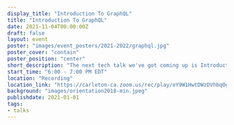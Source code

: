 ```yaml
---
display_title: "Introduction To GraphQL"
title: "Introduction To GraphQL"
date: 2021-11-04T00:00:00Z
draft: false
layout: event
poster: "images/event_posters/2021-2022/graphql.jpg"
poster_cover: "contain"
poster_position: "center"
short_description: "The next tech talk we've got coming up is Introduction to GraphQL with Sarah Ali!"
start_time: "6:00 - 7:00 PM EDT"
location: "Recording"
location_link: "https://carleton-ca.zoom.us/rec/play/eY9W1HwtDWzDVhbqOgVGuGnWR5_DrzICAWjPncHYwUNNtoa1MKqLHz_TorHe-3qHXSRUCULjnb3Z_Tmv.fCPu3pLKo0r7Wq3S?continueMode=true&_x_zm_rtaid=PPxnrfKGQzuWHTdWj-XZ1A.1636522044391.1528c5dd35148d5d24823eb642538e84&_x_zm_rhtaid=661"
background: "images/orientation2018-min.jpeg"
publishdate: 2021-01-01
tags:
- talks
---
```

